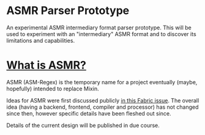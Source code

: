 # ASMR Parser Prototype
An experimental ASMR intermediary format parser prototype. This will be used to experiment with an "intermediary" ASMR format and to discover its limitations and capabilities.

<!-- copied from https://github.com/QuiltMC/asmr-processor-prototype don't @ me -->
# [What is ASMR?](https://github.com/QuiltMC/asmr-processor-prototype#what-is-asmr)
ASMR (ASM-Regex) is the temporary name for a project eventually (maybe, hopefully) intended to replace Mixin.

Ideas for ASMR were first discussed publicly [in this Fabric issue](https://github.com/FabricMC/fabric-loader/issues/244). The overall idea (having a backend, frontend, compiler and processor) has not changed since then, however specific details have been fleshed out since.

Details of the current design will be published in due course.
